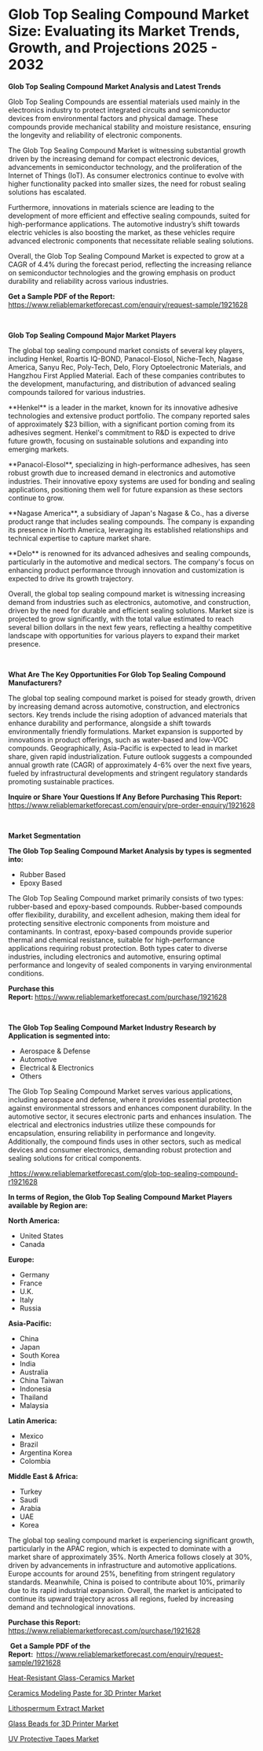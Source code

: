 <p><h1>Glob Top Sealing Compound Market Size: Evaluating its Market Trends, Growth, and Projections 2025 - 2032</h1></p><p><strong>Glob Top Sealing Compound Market Analysis and Latest Trends</strong></p>
<p><p>Glob Top Sealing Compounds are essential materials used mainly in the electronics industry to protect integrated circuits and semiconductor devices from environmental factors and physical damage. These compounds provide mechanical stability and moisture resistance, ensuring the longevity and reliability of electronic components. </p><p>The Glob Top Sealing Compound Market is witnessing substantial growth driven by the increasing demand for compact electronic devices, advancements in semiconductor technology, and the proliferation of the Internet of Things (IoT). As consumer electronics continue to evolve with higher functionality packed into smaller sizes, the need for robust sealing solutions has escalated.</p><p>Furthermore, innovations in materials science are leading to the development of more efficient and effective sealing compounds, suited for high-performance applications. The automotive industry’s shift towards electric vehicles is also boosting the market, as these vehicles require advanced electronic components that necessitate reliable sealing solutions. </p><p>Overall, the Glob Top Sealing Compound Market is expected to grow at a CAGR of 4.4% during the forecast period, reflecting the increasing reliance on semiconductor technologies and the growing emphasis on product durability and reliability across various industries.</p></p>
<p><strong>Get a Sample PDF of the Report:&nbsp;</strong> <a href="https://www.reliablemarketforecast.com/enquiry/request-sample/1921628?utm_campaign=1144&utm_medium=2&utm_source=Github&utm_content=ia&utm_term=03042025&utm_id=glob-top-sealing-compound">https://www.reliablemarketforecast.com/enquiry/request-sample/1921628</a></p>
<p>&nbsp;</p>
<p><strong>Glob Top Sealing Compound Major Market Players</strong></p>
<p><p>The global top sealing compound market consists of several key players, including Henkel, Roartis IQ-BOND, Panacol-Elosol, Niche-Tech, Nagase America, Sanyu Rec, Poly-Tech, Delo, Flory Optoelectronic Materials, and Hangzhou First Applied Material. Each of these companies contributes to the development, manufacturing, and distribution of advanced sealing compounds tailored for various industries.</p><p>**Henkel** is a leader in the market, known for its innovative adhesive technologies and extensive product portfolio. The company reported sales of approximately $23 billion, with a significant portion coming from its adhesives segment. Henkel's commitment to R&D is expected to drive future growth, focusing on sustainable solutions and expanding into emerging markets.</p><p>**Panacol-Elosol**, specializing in high-performance adhesives, has seen robust growth due to increased demand in electronics and automotive industries. Their innovative epoxy systems are used for bonding and sealing applications, positioning them well for future expansion as these sectors continue to grow.</p><p>**Nagase America**, a subsidiary of Japan's Nagase & Co., has a diverse product range that includes sealing compounds. The company is expanding its presence in North America, leveraging its established relationships and technical expertise to capture market share.</p><p>**Delo** is renowned for its advanced adhesives and sealing compounds, particularly in the automotive and medical sectors. The company's focus on enhancing product performance through innovation and customization is expected to drive its growth trajectory.</p><p>Overall, the global top sealing compound market is witnessing increasing demand from industries such as electronics, automotive, and construction, driven by the need for durable and efficient sealing solutions. Market size is projected to grow significantly, with the total value estimated to reach several billion dollars in the next few years, reflecting a healthy competitive landscape with opportunities for various players to expand their market presence.</p></p>
<p>&nbsp;</p>
<p><strong>What Are The Key Opportunities For Glob Top Sealing Compound Manufacturers?</strong></p>
<p><p>The global top sealing compound market is poised for steady growth, driven by increasing demand across automotive, construction, and electronics sectors. Key trends include the rising adoption of advanced materials that enhance durability and performance, alongside a shift towards environmentally friendly formulations. Market expansion is supported by innovations in product offerings, such as water-based and low-VOC compounds. Geographically, Asia-Pacific is expected to lead in market share, given rapid industrialization. Future outlook suggests a compounded annual growth rate (CAGR) of approximately 4-6% over the next five years, fueled by infrastructural developments and stringent regulatory standards promoting sustainable practices.</p></p>
<p><strong>Inquire or Share Your Questions If Any Before Purchasing This Report:</strong> <a href="https://www.reliablemarketforecast.com/enquiry/pre-order-enquiry/1921628?utm_campaign=1144&utm_medium=2&utm_source=Github&utm_content=ia&utm_term=03042025&utm_id=glob-top-sealing-compound">https://www.reliablemarketforecast.com/enquiry/pre-order-enquiry/1921628</a></p>
<p>&nbsp;</p>
<p><strong>Market Segmentation</strong></p>
<p><strong>The Glob Top Sealing Compound Market Analysis by types is segmented into:</strong></p>
<p><ul><li>Rubber Based</li><li>Epoxy Based</li></ul></p>
<p><p>The Glob Top Sealing Compound market primarily consists of two types: rubber-based and epoxy-based compounds. Rubber-based compounds offer flexibility, durability, and excellent adhesion, making them ideal for protecting sensitive electronic components from moisture and contaminants. In contrast, epoxy-based compounds provide superior thermal and chemical resistance, suitable for high-performance applications requiring robust protection. Both types cater to diverse industries, including electronics and automotive, ensuring optimal performance and longevity of sealed components in varying environmental conditions.</p></p>
<p><strong>Purchase this Report:&nbsp;</strong><a href="https://www.reliablemarketforecast.com/purchase/1921628?utm_campaign=1144&utm_medium=2&utm_source=Github&utm_content=ia&utm_term=03042025&utm_id=glob-top-sealing-compound">https://www.reliablemarketforecast.com/purchase/1921628</a></p>
<p>&nbsp;</p>
<p><strong>The Glob Top Sealing Compound Market Industry Research by Application is segmented into:</strong></p>
<p><ul><li>Aerospace & Defense</li><li>Automotive</li><li>Electrical & Electronics</li><li>Others</li></ul></p>
<p><p>The Glob Top Sealing Compound Market serves various applications, including aerospace and defense, where it provides essential protection against environmental stressors and enhances component durability. In the automotive sector, it secures electronic parts and enhances insulation. The electrical and electronics industries utilize these compounds for encapsulation, ensuring reliability in performance and longevity. Additionally, the compound finds uses in other sectors, such as medical devices and consumer electronics, demanding robust protection and sealing solutions for critical components.</p></p>
<p><a href="https://www.reliablemarketforecast.com/glob-top-sealing-compound-r1921628?utm_campaign=1144&utm_medium=2&utm_source=Github&utm_content=ia&utm_term=03042025&utm_id=glob-top-sealing-compound">&nbsp;https://www.reliablemarketforecast.com/glob-top-sealing-compound-r1921628</a></p>
<p><strong>In terms of Region, the Glob Top Sealing Compound Market Players available by Region are:</strong></p>
<p>
    <p> <strong> North America: </strong>
        <ul>
            <li>United States</li>
            <li>Canada</li>
        </ul>
        </p> 
    <p> <strong> Europe: </strong>
        <ul>
            <li>Germany</li>
            <li>France</li>
            <li>U.K.</li>
            <li>Italy</li>
            <li>Russia</li>
        </ul>
        </p> 
    <p> <strong> Asia-Pacific: </strong>
        <ul>
            <li>China</li>
            <li>Japan</li>
            <li>South Korea</li>
            <li>India</li>
            <li>Australia</li>
            <li>China Taiwan</li>
            <li>Indonesia</li>
            <li>Thailand</li>
            <li>Malaysia</li>
        </ul>
        </p> 
    <p> <strong> Latin America: </strong>
        <ul>
            <li>Mexico</li>
            <li>Brazil</li>
            <li>Argentina Korea</li>
            <li>Colombia</li>
        </ul>
        </p> 
    <p> <strong> Middle East & Africa: </strong>
        <ul>
            <li>Turkey</li>
            <li>Saudi</li>
            <li>Arabia</li>
            <li>UAE</li>
            <li>Korea</li>
        </ul>
    </p>
    </p>
<p><p>The global top sealing compound market is experiencing significant growth, particularly in the APAC region, which is expected to dominate with a market share of approximately 35%. North America follows closely at 30%, driven by advancements in infrastructure and automotive applications. Europe accounts for around 25%, benefiting from stringent regulatory standards. Meanwhile, China is poised to contribute about 10%, primarily due to its rapid industrial expansion. Overall, the market is anticipated to continue its upward trajectory across all regions, fueled by increasing demand and technological innovations.</p></p>
<p><strong>Purchase this Report: </strong><a href="https://www.reliablemarketforecast.com/purchase/1921628?utm_campaign=1144&utm_medium=2&utm_source=Github&utm_content=ia&utm_term=03042025&utm_id=glob-top-sealing-compound">https://www.reliablemarketforecast.com/purchase/1921628</a></p>
<p>&nbsp;<strong>Get a Sample PDF of the Report:&nbsp;&nbsp;</strong><a href="https://www.reliablemarketforecast.com/enquiry/request-sample/1921628?utm_campaign=1144&utm_medium=2&utm_source=Github&utm_content=ia&utm_term=03042025&utm_id=glob-top-sealing-compound">https://www.reliablemarketforecast.com/enquiry/request-sample/1921628</a></p>
<p><strong></strong></p>
<p><p><a href="https://github.com/damjiederyd/Market-Research-Report-List-1/blob/main/heat-resistant-glass-ceramics-market.md?utm_campaign=1144&utm_medium=2&utm_source=Github&utm_content=ia&utm_term=03042025&utm_id=glob-top-sealing-compound">Heat-Resistant Glass-Ceramics Market</a></p><p><a href="https://github.com/maaniwilka9y/Market-Research-Report-List-1/blob/main/ceramics-modeling-paste-for-3d-printer-market.md?utm_campaign=1144&utm_medium=2&utm_source=Github&utm_content=ia&utm_term=03042025&utm_id=glob-top-sealing-compound">Ceramics Modeling Paste for 3D Printer Market</a></p><p><a href="https://github.com/claracpegios/Market-Research-Report-List-1/blob/main/lithospermum-extract-market.md?utm_campaign=1144&utm_medium=2&utm_source=Github&utm_content=ia&utm_term=03042025&utm_id=glob-top-sealing-compound">Lithospermum Extract Market</a></p><p><a href="https://github.com/waldarolka1j/Market-Research-Report-List-1/blob/main/glass-beads-for-3d-printer-market.md?utm_campaign=1144&utm_medium=2&utm_source=Github&utm_content=ia&utm_term=03042025&utm_id=glob-top-sealing-compound">Glass Beads for 3D Printer Market</a></p><p><a href="https://github.com/failarustic/Market-Research-Report-List-1/blob/main/uv-protective-tapes-market.md?utm_campaign=1144&utm_medium=2&utm_source=Github&utm_content=ia&utm_term=03042025&utm_id=glob-top-sealing-compound">UV Protective Tapes Market</a></p></p>